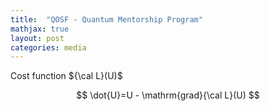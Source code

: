 ```yaml
---
title:  "QOSF - Quantum Mentorship Program"
mathjax: true
layout: post
categories: media
---
```


Cost function ${\cal L}(U)$

$$ \dot{U}=U - \mathrm{grad}{\cal L}(U) $$
